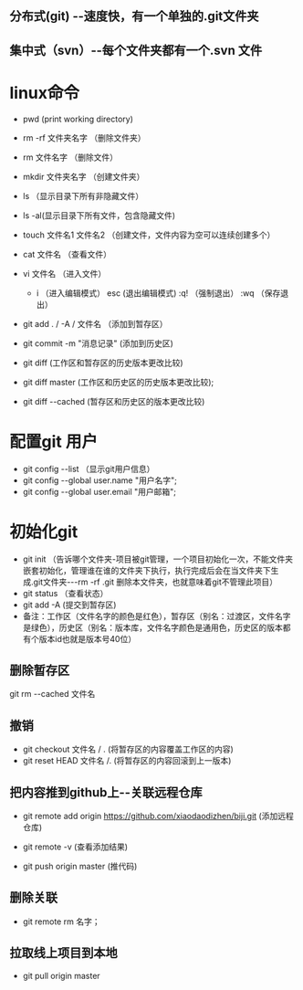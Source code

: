 ## 分布式(git) --速度快，有一个单独的.git文件夹
## 集中式（svn）--每个文件夹都有一个.svn 文件

# linux命令
- pwd  (print working directory)
- rm -rf 文件夹名字 （删除文件夹）
- rm 文件名字  （删除文件）
- mkdir 文件夹名字  （创建文件夹）
- ls （显示目录下所有非隐藏文件）
- ls -al(显示目录下所有文件，包含隐藏文件)

- touch 文件名1 文件名2    （创建文件，文件内容为空可以连续创建多个）
- cat 文件名     （查看文件）
- vi 文件名   （进入文件）
  - i （进入编辑模式）  esc (退出编辑模式)  :q! （强制退出）   :wq （保存退出）

- git add . / -A / 文件名 （添加到暂存区）
- git commit -m "消息记录"  (添加到历史区)
- git diff (工作区和暂存区的历史版本更改比较)
- git diff master (工作区和历史区的历史版本更改比较);
- git diff --cached (暂存区和历史区的版本更改比较)
# 配置git 用户
- git config --list   （显示git用户信息）
- git config --global user.name "用户名字";
- git config --global user.email "用户邮箱";

# 初始化git
- git init （告诉哪个文件夹-项目被git管理，一个项目初始化一次，不能文件夹嵌套初始化，管理谁在谁的文件夹下执行，执行完成后会在当文件夹下生成.git文件夹---rm -rf .git 删除本文件夹，也就意味着git不管理此项目）
- git status （查看状态）
- git add -A (提交到暂存区)
- 备注：工作区（文件名字的颜色是红色），暂存区（别名：过渡区，文件名字是绿色），历史区（别名：版本库，文件名字颜色是通用色，历史区的版本都有个版本id也就是版本号40位）

## 删除暂存区
git rm --cached 文件名

## 撤销
 - git checkout 文件名   / .    (将暂存区的内容覆盖工作区的内容)
 - git reset HEAD 文件名 /.     (将暂存区的内容回滚到上一版本)

## 把内容推到github上--关联远程仓库
 - git remote add origin https://github.com/xiaodaodizhen/biji.git  (添加远程仓库)

 - git remote -v (查看添加结果)
 - git push origin master  (推代码)
## 删除关联   
- git remote rm 名字；

## 拉取线上项目到本地
 - git pull origin master  

